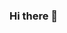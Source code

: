 ### Hi there 👋

<!--
**EshwarAnad/EshwarAnad** is a ✨ _special_ ✨ repository because its `README.md` (this file) appears on your GitHub profile.

Here are some ideas to get you started:

- 🔭 I’m currently working on to become a gamedev ...
- 🌱 I’m currently learning coding ...
- 👯 I’m looking to collaborate on nothing ...
- 🤔 I’m looking for help with creating games and small websites and also for a chatbot ...
- 💬 Ask me about coding ...
- 📫 How to reach me: eshwaranand0707@gmail.com...
- ⚡ Fun fact: i am also a webdev😄...
-->
